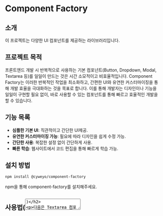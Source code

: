 # Component Factory

## 소개

이 프로젝트는 다양한 UI 컴포넌트를 제공하는 라이브러리입니다.

## 프로젝트 목적

프론트엔드 개발 시 반복적으로 사용하는 기본 컴포넌트(Button, Dropdown, Modal, Textarea 등)를 일일이 만드는 것은 시간 소모적이고 비효율적입니다.
Component Factory는 이러한 반복적인 작업을 최소화하고, 간편한 UI와 유연한 커스터마이징을 통해 개발 효율을 극대화하는 것을 목표로 합니다.
이를 통해 개발자는 디자인이나 기능을 일일이 구현할 필요 없이, 바로 사용할 수 있는 컴포넌트를 통해 빠르고 효율적인 개발을 할 수 있습니다.

## 기능 목록

- **심플한 기본 UI**: 직관적이고 간단한 UI제공.
- **유연한 커스터마이징 가능**: 필요에 따라 디자인을 쉽게 수정 가능.
- **간단한 사용**: 복잡한 설정 없이 간단하게 사용.
- **빠른 학습**: 웹사이트에서 코드 편집을 통해 빠르게 학습 가능.

## 설치 방법

```bash
npm install @cyweyo/component-factory
```

npm을 통해 component-factory를 설치해주세요.

## 사용법(<Textarea />)

다음은 Textarea 컴포넌트를 사용하는 예시입니다:

```jsx
import { Textarea } from '@cyweyo/component-factory';

const TextareaExample: React.Fc = () => {
  return (
    <Textarea
      placeholder="Type your message here..."
      className="w-[350px]"
      maxLength={50}
      counterClassName="text-blue-400"
    />
  );
}
export default TextareaExample;
```

위 코드에서는 Textarea 컴포넌트를 사용하여 최대 50자까지 입력할 수 있는 입력창을 만들었습니다.
클래스(className)를 이용해 스타일을 지정하고, 글자수 카운터는 counterClassName으로 스타일을 변경할 수 있습니다.

### Textarea props

| Prop               | Type     | Description                                  | Default |
| ------------------ | -------- | -------------------------------------------- | ------- |
| `placeholder`      | `string` | 입력창에 표시될 플레이스홀더 텍스트          | -       |
| `className`        | `string` | 추가적인 TailwindCSS 클래스를 지정할 수 있음 | -       |
| `maxLength`        | `number` | 입력 가능한 최대 글자 수                     | -       |
| `counterClassName` | `string` | 글자 수 카운터의 스타일 지정                 | -       |

## 사용법(<Button />)

```jsx
import { Button } from '@cyweyo/component-factory';

const ButtonExample: React.FC = () => {
  return (
    <div className="flex space-x-2">
      <Button variant="text"> Text</Button>
      <Button variant="contained">Contained</Button>
      <Button variant="outlined">Outlined</Button>
      <Button disabled>Disabled</Button>
    </div>
  )
}
export default ButtonExample;
```

위 코드에서는 Button 컴포넌트를 다양한 형태로 사용한 예시입니다.

- Text: 텍스트 형태의 버튼을 표시합니다.
- Contained: 배경색이 있는 기본 버튼입니다.
- Outlined: 테두리만 있는 버튼으로, 비어 있는 스타일을 제공합니다.
- Disabled: 비활성화된 버튼으로 클릭할 수 없습니다.

### Button props

| Prop        | Type                                  | Description                                | Default  |
| ----------- | ------------------------------------- | ------------------------------------------ | -------- |
| `variant`   | `'text' \| 'contained' \| 'outlined'` | 버튼의 스타일 변형을 지정합니다.           | `'text'` |
| `startIcon` | `React.ReactNode`                     | 버튼의 시작 부분에 표시될 아이콘입니다.    | `-`      |
| `endIcon`   | `React.ReactNode`                     | 버튼의 끝 부분에 표시될 아이콘입니다.      | `-`      |
| `children`  | `React.ReactNode`                     | 버튼 내부에 표시될 텍스트 또는 요소입니다. | `-`      |
| `className` | `string`                              | 추가적인 CSS 스타일을 적용할 수 있습니다.  | `-`      |

## 기술 스택

1. **React** - 사용자 인터페이스 개발
2. **Next.js** - 서버사이드 렌더링 및 정적 사이트 생성 프레임워크
3. **TypeScript** - 자바스크립트에 타입 시스템을 도입하여 타입 안전성을 제공
4. **Tailwind CSS** - 유틸리티 퍼스트 CSS 프레임워크
5. **Zustand** - 경량 상태 관리 라이브러리로, 컴포넌트 간의 상태 공유와 UI 반응성을 쉽게 처리
6. **Axios** - Unsplash API와의 비동기 데이터 통신을 위해 사용
7. **Babel** - 최신 자바스크립트 문법 변환기
8. **PrismJS** - 코드 하이라이팅 라이브러리
9. **ESLint** - 코드 품질 분석 및 오류 검출
10. **Prettier** - 코드 포맷터
11. **Husky** - Git 훅 관리

## 배포주소

[Component-Factory] (https://www.component-factory.org)

## 사용 가이드

Component Factory는 다양한 컴포넌트 예제와 실시간 코드 편집 기능을 제공하여, 사용자가 쉽게 이해하고 활용할 수 있도록 돕습니다. 사이트에서 제공하는 **docs 페이지**의 **components 항목**에서, 각 컴포넌트의 사용 예시와 더불어 **실시간 코드 에디터**를 활용하여 직접 코드를 수정하고 결과를 확인할 수 있습니다.

### 1. **컴포넌트 탐색**

- **Docs 페이지**의 **Components 항목**에서 다양한 UI 컴포넌트의 예시를 찾아볼 수 있습니다.
- 각 컴포넌트는 기본 예제와 함께 표시되며, 이를 통해 사용법을 쉽게 익힐 수 있습니다.
- 상단의 **검색 버튼**을 사용하여 원하는 컴포넌트를 빠르게 탐색할 수 있습니다.

### 2. **실시간 코드 편집**

- 각 컴포넌트 예시는 **코드 에디터**와 연동되어 있어, 사용자가 코드를 직접 수정하고 결과를 즉시 확인할 수 있습니다.
- 코드를 수정하면, 변경된 내용이 화면에 실시간으로 반영되어, 다양한 설정을 즉시 시도해볼 수 있습니다.

### 3. **사용 예시**

- 예를 들어, **Button 컴포넌트**를 선택하면 기본 텍스트, Contained, Outlined, Disabled 등의 버튼 스타일을 제공하며, 사용자가 코드를 수정하여 직접 버튼 스타일을 커스터마이징할 수 있습니다.

#### 코드 편집 예시:

```jsx
<Button />
```

- 위 코드를 코드에디터에서 아래와 같이 수정하면,

```jsx
<Button variant="contained" className="bg-blue-500">
  Submit
</Button>
```

- 즉시 반영된 결과를 확인할 수 있습니다.

### 4. **컴포넌트 설명 및 옵션**

- 각 컴포넌트의 Props 테이블을 통해, 컴포넌트가 지원하는 모든 옵션과 속성을 확인할 수 있습니다.
- 이를 통해 컴포넌트를 프로젝트에 최적화하여 적용할 수 있습니다.

## 팀원 소개

| 이름   | 역할 | 기여 내용                                                                                                                                    | GitHub 링크                           |
| ------ | ---- | -------------------------------------------------------------------------------------------------------------------------------------------- | ------------------------------------- |
| 문수민 | 팀장 | 프로젝트 초기 세팅 및 구조 설계, UI/UX 디자인, 헤더, 컴포넌트(Input, Label, Modal, Toast), 404페이지, examples 페이지, live colors 테마 적용 | [GitHub](https://github.com/BEARSUM)  |
| 이인지 | 팀원 | 컴포넌트(Accordion, Avatar, Button, Switch), 검색, 사이드바, 푸터 구현                                                                       | [GitHub](https://github.com/inji0212) |
| 이상미 | 팀원 | 컴포넌트(Radio, Checkbox, Select, Table) 개발                                                                                                | [GitHub](https://github.com/lsm0323)  |
| 최영웅 | 팀원 | 컴포넌트(Alert, Breadcrumb, Dropdown, Pagination, Sheet, Skeleton, Textarea), 컴포넌트 페이지 작성                                           | [GitHub](https://github.com/cyweyo)   |

### 팀원별 기여

- **문수민**: 프로젝트 초기 세팅 및 구조 설계를 담당하고, UI/UX 디자인을 통해 프로젝트의 전반적인 비주얼을 구축했습니다. 주요 컴포넌트(Input, Label, Modal, Toast) 개발 및 404페이지와 examples 페이지 구현에 기여했으며, live colors 테마를 적용했습니다.
- **이인지**: Accordion, Avatar, Button, Switch 컴포넌트를 개발했으며, 검색 기능과 사이드바, 푸터 등을 설계하고 구현하는 데 기여했습니다.
- **이상미**: Radio, Checkbox, Select, Table 컴포넌트를 개발하고, 폼 요소 관련 기능을 개선하는 데 기여했습니다.
- **최영웅**: Alert, Breadcrumb, Dropdown, Pagination, Sheet, Skeleton, Textarea 등 다양한 UI 컴포넌트를 설계하고 구현했으며, 소개, 설치, 컴포넌트 페이지 작성에 기여했습니다.
